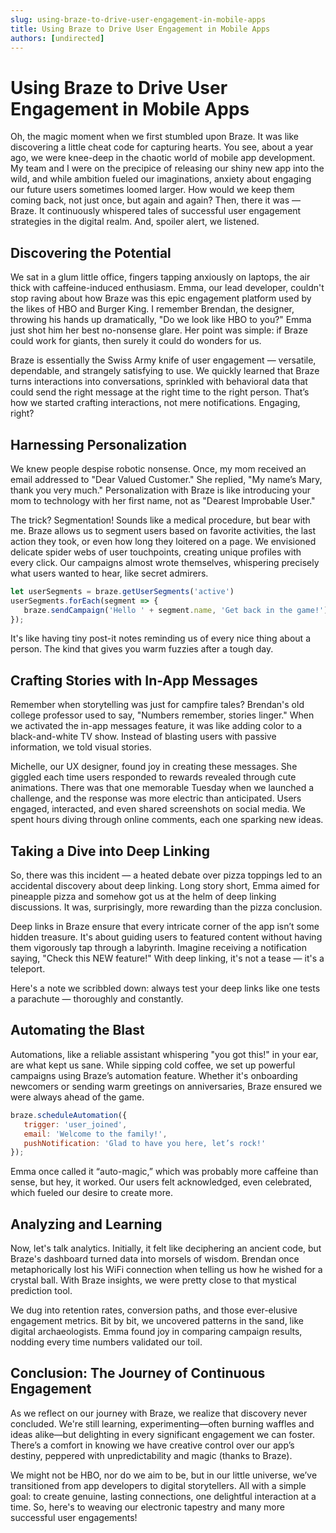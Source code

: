```yaml
---
slug: using-braze-to-drive-user-engagement-in-mobile-apps
title: Using Braze to Drive User Engagement in Mobile Apps
authors: [undirected]
---
```



# Using Braze to Drive User Engagement in Mobile Apps

Oh, the magic moment when we first stumbled upon Braze. It was like discovering a little cheat code for capturing hearts. You see, about a year ago, we were knee-deep in the chaotic world of mobile app development. My team and I were on the precipice of releasing our shiny new app into the wild, and while ambition fueled our imaginations, anxiety about engaging our future users sometimes loomed larger. How would we keep them coming back, not just once, but again and again? Then, there it was — Braze. It continuously whispered tales of successful user engagement strategies in the digital realm. And, spoiler alert, we listened.

## Discovering the Potential

We sat in a glum little office, fingers tapping anxiously on laptops, the air thick with caffeine-induced enthusiasm. Emma, our lead developer, couldn't stop raving about how Braze was this epic engagement platform used by the likes of HBO and Burger King. I remember Brendan, the designer, throwing his hands up dramatically, "Do we look like HBO to you?" Emma just shot him her best no-nonsense glare. Her point was simple: if Braze could work for giants, then surely it could do wonders for us. 

Braze is essentially the Swiss Army knife of user engagement — versatile, dependable, and strangely satisfying to use. We quickly learned that Braze turns interactions into conversations, sprinkled with behavioral data that could send the right message at the right time to the right person. That’s how we started crafting interactions, not mere notifications. Engaging, right?

## Harnessing Personalization

We knew people despise robotic nonsense. Once, my mom received an email addressed to "Dear Valued Customer." She replied, "My name’s Mary, thank you very much." Personalization with Braze is like introducing your mom to technology with her first name, not as "Dearest Improbable User."

The trick? Segmentation! Sounds like a medical procedure, but bear with me. Braze allows us to segment users based on favorite activities, the last action they took, or even how long they loitered on a page. We envisioned delicate spider webs of user touchpoints, creating unique profiles with every click. Our campaigns almost wrote themselves, whispering precisely what users wanted to hear, like secret admirers.

```javascript
let userSegments = braze.getUserSegments('active') 
userSegments.forEach(segment => {
   braze.sendCampaign('Hello ' + segment.name, 'Get back in the game!');
});
```

It's like having tiny post-it notes reminding us of every nice thing about a person. The kind that gives you warm fuzzies after a tough day.

## Crafting Stories with In-App Messages

Remember when storytelling was just for campfire tales? Brendan's old college professor used to say, "Numbers remember, stories linger." When we activated the in-app messages feature, it was like adding color to a black-and-white TV show. Instead of blasting users with passive information, we told visual stories. 

Michelle, our UX designer, found joy in creating these messages. She giggled each time users responded to rewards revealed through cute animations. There was that one memorable Tuesday when we launched a challenge, and the response was more electric than anticipated. Users engaged, interacted, and even shared screenshots on social media. We spent hours diving through online comments, each one sparking new ideas.

## Taking a Dive into Deep Linking

So, there was this incident — a heated debate over pizza toppings led to an accidental discovery about deep linking. Long story short, Emma aimed for pineapple pizza and somehow got us at the helm of deep linking discussions. It was, surprisingly, more rewarding than the pizza conclusion. 

Deep links in Braze ensure that every intricate corner of the app isn’t some hidden treasure. It's about guiding users to featured content without having them vigorously tap through a labyrinth. Imagine receiving a notification saying, "Check this NEW feature!" With deep linking, it's not a tease — it's a teleport.

Here's a note we scribbled down: always test your deep links like one tests a parachute — thoroughly and constantly.

## Automating the Blast

Automations, like a reliable assistant whispering "you got this!" in your ear, are what kept us sane. While sipping cold coffee, we set up powerful campaigns using Braze’s automation feature. Whether it's onboarding newcomers or sending warm greetings on anniversaries, Braze ensured we were always ahead of the game. 

```javascript
braze.scheduleAutomation({
   trigger: 'user_joined',
   email: 'Welcome to the family!',
   pushNotification: 'Glad to have you here, let’s rock!'
});
```

Emma once called it “auto-magic,” which was probably more caffeine than sense, but hey, it worked. Our users felt acknowledged, even celebrated, which fueled our desire to create more.

## Analyzing and Learning

Now, let's talk analytics. Initially, it felt like deciphering an ancient code, but Braze's dashboard turned data into morsels of wisdom. Brendan once metaphorically lost his WiFi connection when telling us how he wished for a crystal ball. With Braze insights, we were pretty close to that mystical prediction tool.

We dug into retention rates, conversion paths, and those ever-elusive engagement metrics. Bit by bit, we uncovered patterns in the sand, like digital archaeologists. Emma found joy in comparing campaign results, nodding every time numbers validated our toil. 

## Conclusion: The Journey of Continuous Engagement

As we reflect on our journey with Braze, we realize that discovery never concluded. We're still learning, experimenting—often burning waffles and ideas alike—but delighting in every significant engagement we can foster. There’s a comfort in knowing we have creative control over our app’s destiny, peppered with unpredictability and magic (thanks to Braze).

We might not be HBO, nor do we aim to be, but in our little universe, we’ve transitioned from app developers to digital storytellers. All with a simple goal: to create genuine, lasting connections, one delightful interaction at a time. So, here's to weaving our electronic tapestry and many more successful user engagements!